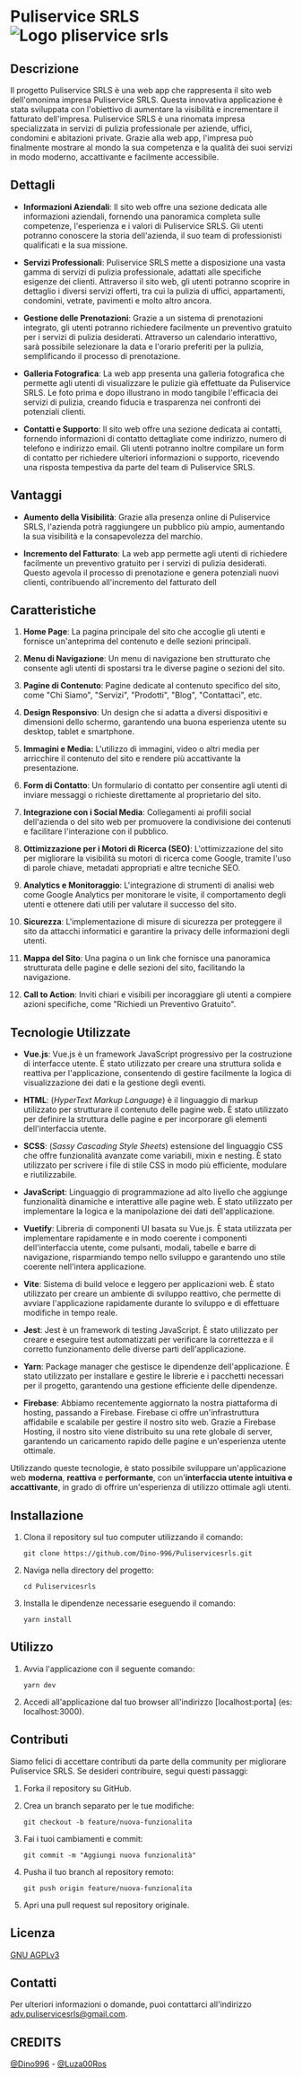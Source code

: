 # Puliservice SRLS    ![Logo pliservice srls](https://davidesabia.altervista.org/wp-content/uploads/2023/06/puliservice-1.png)

## Descrizione

Il progetto Puliservice SRLS è una web app che rappresenta il sito web dell'omonima impresa Puliservice SRLS. Questa innovativa applicazione è stata sviluppata con l'obiettivo di aumentare la visibilità e incrementare il fatturato dell'impresa. Puliservice SRLS è una rinomata impresa specializzata in servizi di pulizia professionale per aziende, uffici, condomini e abitazioni private. Grazie alla web app, l'impresa può finalmente mostrare al mondo la sua competenza e la qualità dei suoi servizi in modo moderno, accattivante e facilmente accessibile.

## Dettagli

-   **Informazioni Aziendali**: Il sito web offre una sezione dedicata alle informazioni aziendali, fornendo una panoramica completa sulle competenze, l'esperienza e i valori di Puliservice SRLS. Gli utenti potranno conoscere la storia dell'azienda, il suo team di professionisti qualificati e la sua missione.
    
-   **Servizi Professionali**: Puliservice SRLS mette a disposizione una vasta gamma di servizi di pulizia professionale, adattati alle specifiche esigenze dei clienti. Attraverso il sito web, gli utenti potranno scoprire in dettaglio i diversi servizi offerti, tra cui la pulizia di uffici, appartamenti, condomini, vetrate, pavimenti e molto altro ancora.
    
-   **Gestione delle Prenotazioni**: Grazie a un sistema di prenotazioni integrato, gli utenti potranno richiedere facilmente un preventivo gratuito per i servizi di pulizia desiderati. Attraverso un calendario interattivo, sarà possibile selezionare la data e l'orario preferiti per la pulizia, semplificando il processo di prenotazione.
    
-   **Galleria Fotografica**: La web app presenta una galleria fotografica che permette agli utenti di visualizzare le pulizie già effettuate da Puliservice SRLS. Le foto prima e dopo illustrano in modo tangibile l'efficacia dei servizi di pulizia, creando fiducia e trasparenza nei confronti dei potenziali clienti.
    
-   **Contatti e Supporto**: Il sito web offre una sezione dedicata ai contatti, fornendo informazioni di contatto dettagliate come indirizzo, numero di telefono e indirizzo email. Gli utenti potranno inoltre compilare un form di contatto per richiedere ulteriori informazioni o supporto, ricevendo una risposta tempestiva da parte del team di Puliservice SRLS.

## Vantaggi

-   **Aumento della Visibilità**: Grazie alla presenza online di Puliservice SRLS, l'azienda potrà raggiungere un pubblico più ampio, aumentando la sua visibilità e la consapevolezza del marchio.
    
-   **Incremento del Fatturato**: La web app permette agli utenti di richiedere facilmente un preventivo gratuito per i servizi di pulizia desiderati. Questo agevola il processo di prenotazione e genera potenziali nuovi clienti, contribuendo all'incremento del fatturato dell

## Caratteristiche

1.  **Home Page**: La pagina principale del sito che accoglie gli utenti e fornisce un'anteprima del contenuto e delle sezioni principali.
    
2.  **Menu di Navigazione**: Un menu di navigazione ben strutturato che consente agli utenti di spostarsi tra le diverse pagine o sezioni del sito.
    
3.  **Pagine di Contenuto**: Pagine dedicate al contenuto specifico del sito, come "Chi Siamo", "Servizi", "Prodotti", "Blog", "Contattaci", etc.
    
4.  **Design Responsivo**: Un design che si adatta a diversi dispositivi e dimensioni dello schermo, garantendo una buona esperienza utente su desktop, tablet e smartphone.
    
5.  **Immagini e Media:** L'utilizzo di immagini, video o altri media per arricchire il contenuto del sito e rendere più accattivante la presentazione.
    
6.  **Form di Contatto**: Un formulario di contatto per consentire agli utenti di inviare messaggi o richieste direttamente al proprietario del sito.
    
7.  **Integrazione con i Social Media**: Collegamenti ai profili social dell'azienda o del sito web per promuovere la condivisione dei contenuti e facilitare l'interazione con il pubblico.
    
8.  **Ottimizzazione per i Motori di Ricerca (SEO)**: L'ottimizzazione del sito per migliorare la visibilità su motori di ricerca come Google, tramite l'uso di parole chiave, metadati appropriati e altre tecniche SEO.
    
9.  **Analytics e Monitoraggio**: L'integrazione di strumenti di analisi web come Google Analytics per monitorare le visite, il comportamento degli utenti e ottenere dati utili per valutare il successo del sito.
    
10.  **Sicurezza**: L'implementazione di misure di sicurezza per proteggere il sito da attacchi informatici e garantire la privacy delle informazioni degli utenti.
    
11.  **Mappa del Sito**: Una pagina o un link che fornisce una panoramica strutturata delle pagine e delle sezioni del sito, facilitando la navigazione.
    
12.  **Call to Action**: Inviti chiari e visibili per incoraggiare gli utenti a compiere azioni specifiche, come "Richiedi un Preventivo Gratuito".

## Tecnologie Utilizzate

-   **Vue.js**: Vue.js è un framework JavaScript progressivo per la costruzione di interfacce utente. È stato utilizzato per creare una struttura solida e reattiva per l'applicazione, consentendo di gestire facilmente la logica di visualizzazione dei dati e la gestione degli eventi.
    
 -   **HTML**:  (*HyperText Markup Language*) è il linguaggio di markup utilizzato per strutturare il contenuto delle pagine web. È stato utilizzato per definire la struttura delle pagine e per incorporare gli elementi dell'interfaccia utente.
    
 -   **SCSS**:  (*Sassy Cascading Style Sheets*) estensione del linguaggio CSS che offre funzionalità avanzate come variabili, mixin e nesting. È stato utilizzato per scrivere i file di stile CSS in modo più efficiente, modulare e riutilizzabile.
    
 -   **JavaScript**: Linguaggio di programmazione ad alto livello che aggiunge funzionalità dinamiche e interattive alle pagine web. È stato utilizzato per implementare la logica e la manipolazione dei dati dell'applicazione.
    
 -   **Vuetify**: Libreria di componenti UI basata su Vue.js. È stata utilizzata per implementare rapidamente e in modo coerente i componenti dell'interfaccia utente, come pulsanti, modali, tabelle e barre di navigazione, risparmiando tempo nello sviluppo e garantendo uno stile coerente nell'intera applicazione.
    
 -   **Vite**:  Sistema di build veloce e leggero per applicazioni web. È stato utilizzato per creare un ambiente di sviluppo reattivo, che permette di avviare l'applicazione rapidamente durante lo sviluppo e di effettuare modifiche in tempo reale.
 
 -   **Jest**:  Jest è un framework di testing JavaScript. È stato utilizzato per creare e eseguire test automatizzati per verificare la correttezza e il corretto funzionamento delle diverse parti dell'applicazione.

 -   **Yarn**: Package manager che gestisce le dipendenze dell'applicazione. È stato utilizzato per installare e gestire le librerie e i pacchetti necessari per il progetto, garantendo una gestione efficiente delle dipendenze.
    
 -   **Firebase**: Abbiamo recentemente aggiornato la nostra piattaforma di hosting, passando a Firebase. Firebase ci offre un'infrastruttura affidabile e scalabile per gestire il nostro sito web. Grazie a Firebase Hosting, il nostro sito viene distribuito su una rete globale di server, garantendo un caricamento rapido delle pagine e un'esperienza utente ottimale.
 
Utilizzando queste tecnologie, è stato possibile sviluppare un'applicazione web **moderna**, **reattiva** e **performante**, con un'**interfaccia utente intuitiva e accattivante**, in grado di offrire un'esperienza di utilizzo ottimale agli utenti.

## Installazione

1. Clona il repository sul tuo computer utilizzando il comando:
   ```
   git clone https://github.com/Dino-996/Puliservicesrls.git
   ```

2. Naviga nella directory del progetto:
   ```
   cd Puliservicesrls
   ```

3. Installa le dipendenze necessarie eseguendo il comando:
   ```
   yarn install
   ```

## Utilizzo

1. Avvia l'applicazione con il seguente comando:
   ```
   yarn dev
   ```

2. Accedi all'applicazione dal tuo browser all'indirizzo [localhost:porta] (es: localhost:3000).

## Contributi

Siamo felici di accettare contributi da parte della community per migliorare Puliservice SRLS. Se desideri contribuire, segui questi passaggi:

1. Forka il repository su GitHub.

2. Crea un branch separato per le tue modifiche:
   ```
   git checkout -b feature/nuova-funzionalita
   ```

3. Fai i tuoi cambiamenti e commit:
   ```
   git commit -m "Aggiungi nuova funzionalità"
   ```

4. Pusha il tuo branch al repository remoto:
   ```
   git push origin feature/nuova-funzionalita
   ```

5. Apri una pull request sul repository originale.

## Licenza

[GNU AGPLv3](https://www.gnu.org/licenses/agpl-3.0.txt)

## Contatti

Per ulteriori informazioni o domande, puoi contattarci all'indirizzo adv.puliservicesrls@gmail.com.

## CREDITS

[@Dino996](https://github.com/Dino-996) - [@Luza00Ros](https://github.com/Luza00Ros)
